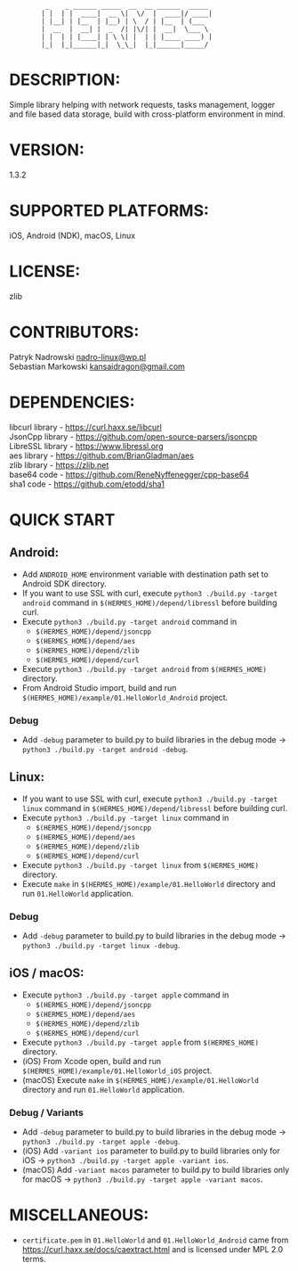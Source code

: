 

			 _    _ ______ _____  __  __ ______  _____ 
			| |  | |  ____|  __ \|  \/  |  ____|/ ____|
			| |__| | |__  | |__) | \  / | |__  | (___  
			|  __  |  __| |  _  /| |\/| |  __|  \___ \ 
			| |  | | |____| | \ \| |  | | |____ ____) |
			|_|  |_|______|_|  \_\_|  |_|______|_____/ 


# DESCRIPTION:

  Simple library helping with network requests, tasks management, logger and file based data storage, build with cross-platform environment in mind.

# VERSION:

  1.3.2

# SUPPORTED PLATFORMS:

  iOS, Android (NDK), macOS, Linux

# LICENSE:

  zlib

# CONTRIBUTORS:

  Patryk Nadrowski <nadro-linux@wp.pl> \
  Sebastian Markowski <kansaidragon@gmail.com>

# DEPENDENCIES:

  libcurl library - https://curl.haxx.se/libcurl \
  JsonCpp library - https://github.com/open-source-parsers/jsoncpp \
  LibreSSL library - https://www.libressl.org \
  aes library - https://github.com/BrianGladman/aes \
  zlib library - https://zlib.net \
  base64 code - https://github.com/ReneNyffenegger/cpp-base64 \
  sha1 code - https://github.com/etodd/sha1

# QUICK START
  ## Android:
  * Add ```ANDROID_HOME``` environment variable with destination path set to Android SDK directory.
  * If you want to use SSL with curl, execute ```python3 ./build.py -target android``` command in ```$(HERMES_HOME)/depend/libressl```
    before building curl.
  * Execute ```python3 ./build.py -target android``` command in 
    * ```$(HERMES_HOME)/depend/jsoncpp```
    * ```$(HERMES_HOME)/depend/aes```
    * ```$(HERMES_HOME)/depend/zlib```
    * ```$(HERMES_HOME)/depend/curl```
  * Execute ```python3 ./build.py -target android``` from ```$(HERMES_HOME)``` directory.
  * From Android Studio import, build and run ```$(HERMES_HOME)/example/01.HelloWorld_Android``` project.
  ### Debug
  * Add ```-debug``` parameter to build.py to build libraries in the debug mode -> ```python3 ./build.py -target android -debug```.

  ## Linux:
  * If you want to use SSL with curl, execute ```python3 ./build.py -target linux``` command in ```$(HERMES_HOME)/depend/libressl```
    before building curl.
  * Execute ```python3 ./build.py -target linux``` command in
    *  ```$(HERMES_HOME)/depend/jsoncpp```
    *  ```$(HERMES_HOME)/depend/aes```
    *  ```$(HERMES_HOME)/depend/zlib```
    *  ```$(HERMES_HOME)/depend/curl```
  * Execute ```python3 ./build.py -target linux``` from ```$(HERMES_HOME)``` directory.
  * Execute ```make``` in ```$(HERMES_HOME)/example/01.HelloWorld``` directory and run ```01.HelloWorld``` application.
  ### Debug
  * Add ```-debug``` parameter to build.py to build libraries in the debug mode -> ```python3 ./build.py -target linux -debug```.

  ## iOS / macOS:
  * Execute ```python3 ./build.py -target apple``` command in
    * ```$(HERMES_HOME)/depend/jsoncpp```
    * ```$(HERMES_HOME)/depend/aes```
    * ```$(HERMES_HOME)/depend/zlib```
    * ```$(HERMES_HOME)/depend/curl```
  * Execute ```python3 ./build.py -target apple``` from ```$(HERMES_HOME)``` directory.
  * (iOS) From Xcode open, build and run ```$(HERMES_HOME)/example/01.HelloWorld_iOS``` project.
  * (macOS) Execute ```make``` in ```$(HERMES_HOME)/example/01.HelloWorld``` directory and run ```01.HelloWorld``` application.
  ### Debug / Variants
  * Add ```-debug``` parameter to build.py to build libraries in the debug mode -> ```python3 ./build.py -target apple -debug```.
  * (iOS) Add ```-variant ios``` parameter to build.py to build libraries only
    for iOS -> ```python3 ./build.py -target apple -variant ios```.
  * (macOS) Add ```-variant macos``` parameter to build.py to build libraries only
    for macOS -> ```python3 ./build.py -target apple -variant macos```.

# MISCELLANEOUS:
  * ```certificate.pem``` in ```01.HelloWorld``` and ```01.HelloWorld_Android``` came from https://curl.haxx.se/docs/caextract.html
    and is licensed under MPL 2.0 terms.
